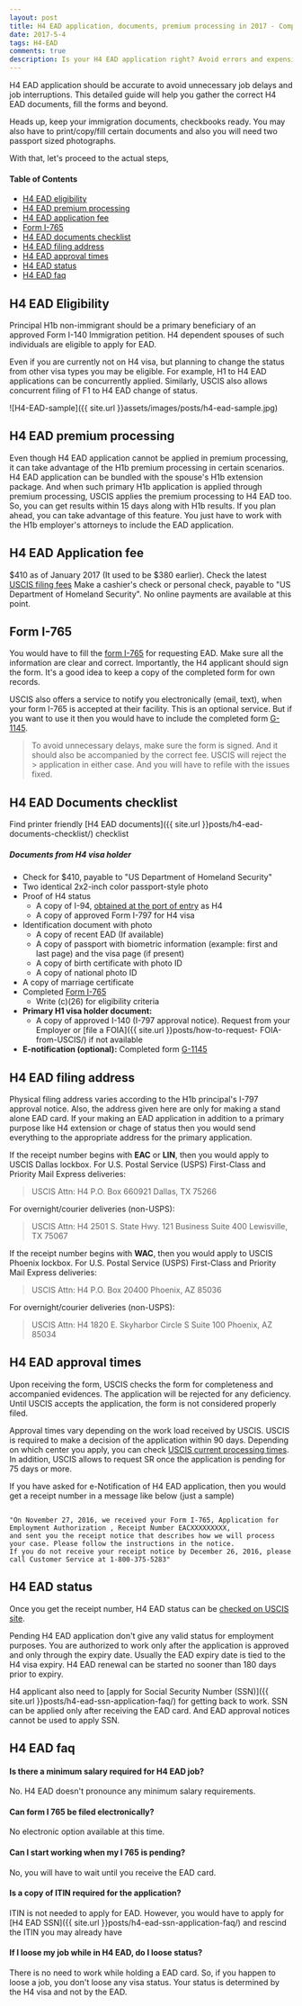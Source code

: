 ```yaml
---
layout: post
title: H4 EAD application, documents, premium processing in 2017 - Complete guide
date: 2017-5-4
tags: H4-EAD
comments: true
description: Is your H4 EAD application right? Avoid errors and expensive($$$) job delays. Join 1000s of successful applicants who used this 100% accurate guide!
---
```

H4 EAD application should be accurate to avoid unnecessary job delays and job interruptions. This detailed guide will help you gather the correct H4 EAD documents, fill the forms and beyond.

Heads up, keep your immigration documents, checkbooks ready. You may also have to print/copy/fill certain documents and also you will need two passport sized photographs.

With that, let's proceed to the actual steps,

#### Table of Contents
 - [H4 EAD eligibility](#h4-ead-eligibility)
 - [H4 EAD premium processing](#h4-ead-premium-processing)
 - [H4 EAD application fee](#h4-ead-application-fee)
 - [Form I-765](#form-i-765)
 - [H4 EAD documents checklist](#h4-ead-documents-checklist)
 - [H4 EAD filing address](#h4-ead-filing-address)
 - [H4 EAD approval times](#h4-ead-approval-times)
 - [H4 EAD status](#h4-ead-status)
 - [H4 EAD faq](#h4-ead-faq)

## H4 EAD Eligibility

Principal H1b non-immigrant should be a primary beneficiary of an approved Form I-140 Immigration petition. H4 dependent spouses of such individuals are eligible to apply for EAD.

Even if you are currently not on H4 visa, but planning to change the status from other visa types you may be eligible. For example, H1 to H4 EAD applications can be concurrently applied. Similarly, USCIS also allows concurrent filing of F1 to H4 EAD change of status.

![H4-EAD-sample]({{ site.url }}assets/images/posts/h4-ead-sample.jpg)

## H4 EAD premium processing
Even though H4 EAD application cannot be applied in premium processing, it can take advantage of the H1b premium processing in certain scenarios. H4 EAD application can be bundled with the spouse's H1b extension package. And when such primary H1b application is applied through premium processing, USCIS applies the premium processing to H4 EAD too. So, you can get results within 15 days along with H1b results. If you plan ahead, you can take advantage of this feature. You just have to work with the H1b employer's attorneys to include the EAD application.

## H4 EAD Application fee
$410 as of January 2017 (It used to be $380 earlier). Check the latest [USCIS filing fees](https://www.uscis.gov/forms/our-fees)
Make a cashier's check or personal check, payable to "US Department of Homeland Security". No online payments are available at this point.

## Form I-765
You would have to fill the [form I-765](http://www.uscis.gov/i-765) for requesting EAD. Make sure all the information are clear and correct. Importantly, the H4 applicant should sign the form. It's a good idea to keep a copy of the completed form for own records.

USCIS also offers a service to notify you electronically (email, text), when your form I-765 is accepted at their facility. This is an optional service. But if you want to use it then you would have to include the completed form [G-1145](http://www.uscis.gov/sites/default/files/files/form/g-1145.pdf).

> To avoid unnecessary delays, make sure the form is signed. And it should also be accompanied by the correct fee. USCIS will reject the > application in either case. And you will have to refile with the issues fixed.

## H4 EAD Documents checklist
Find printer friendly [H4 EAD documents]({{ site.url }}posts/h4-ead-documents-checklist/) checklist

##### Documents from H4 visa holder

* Check for $410, payable to "US Department of Homeland Security"
* Two identical 2x2-inch color passport-style photo
* Proof of H4 status
    - A copy of I-94, [obtained at the port of entry](https://i94.cbp.dhs.gov/I94/#/recent-search) as H4
    - A copy of approved Form I-797 for H4 visa
* Identification document with photo
    - A copy of recent EAD (If available)
    - A copy of passport with biometric information (example: first and last page) and the visa page (if present)
    - A copy of birth certificate with photo ID
    - A copy of national photo ID
* A copy of marriage certificate
* Completed [Form I-765](http://www.uscis.gov/i-765)
    - Write (c)(26) for eligibility criteria
* **Primary H1 visa holder document:**
    - A copy of approved I-140 (I-797 approval notice). Request from your Employer or [file a FOIA]({{ site.url }}posts/how-to-request-  FOIA-from-USCIS/) if not available
* **E-notification (optional):**
    Completed form [G-1145](http://www.uscis.gov/sites/default/files/files/form/g-1145.pdf)

## H4 EAD filing address
Physical filing address varies according to the H1b principal's I-797 approval notice. Also, the address given here are only for making a stand alone EAD card. If your making an EAD application in addition to a primary purpose like H4 extension or chage of status then you would send everything to the appropriate address for the primary application.

If the receipt number begins with **EAC** or **LIN**, then you would apply to USCIS Dallas lockbox.
For U.S. Postal Service (USPS) First-Class and Priority Mail Express deliveries:

> USCIS
> Attn: H4
> P.O. Box 660921
> Dallas, TX 75266

For overnight/courier deliveries (non-USPS):

> USCIS
> Attn: H4
> 2501 S. State Hwy. 121 Business
> Suite 400
> Lewisville, TX 75067


If the receipt number begins with **WAC**, then you would apply to USCIS Phoenix  lockbox.
For U.S. Postal Service (USPS) First-Class and Priority Mail Express deliveries:

> USCIS
> Attn: H4
> P.O. Box 20400
> Phoenix, AZ 85036

For overnight/courier deliveries (non-USPS):

> USCIS
> Attn: H4
> 1820 E. Skyharbor Circle S
> Suite 100
> Phoenix, AZ 85034

## H4 EAD approval times

Upon receiving the form, USCIS checks the form for completeness and accompanied evidences. The application will be rejected for any deficiency. Until USCIS accepts the application, the form is not considered properly filed.

Approval times vary depending on the work load received by USCIS. USCIS is required to make a decision of the application within 90 days. Depending on which center you apply, you can check [USCIS current processing times](https://egov.uscis.gov/cris/processTimesDisplayInit.do). In addition, USCIS allows to request SR once the application is pending for 75 days or more.

If you have asked for e-Notification of H4 EAD application, then you would get a receipt number in a message like below (just a sample)

```

"On November 27, 2016, we received your Form I-765, Application for Employment Authorization , Receipt Number EACXXXXXXXXX,
and sent you the receipt notice that describes how we will process your case. Please follow the instructions in the notice.
If you do not receive your receipt notice by December 26, 2016, please call Customer Service at 1-800-375-5283"

```

## H4 EAD status
Once you get the receipt number, H4 EAD status can be [checked on USCIS site](https://egov.uscis.gov/casestatus/landing.do).

Pending H4 EAD application don't give any valid status for employment purposes. You are authorized to work only after the application is approved and only through the expiry date. Usually the EAD expiry date is tied to the H4 visa expiry.  H4 EAD renewal can be started no sooner than 180 days prior to expiry.

H4 applicant also need to [apply for Social Security Number (SSN)]({{ site.url }}posts/h4-ead-ssn-application-faq/) for getting back to work. SSN can be applied only after receiving the EAD card. And EAD approval notices cannot be used to apply SSN.

## H4 EAD faq

#### Is there a minimum salary required for H4 EAD job?
No. H4 EAD doesn't pronounce any minimum salary requirements.

#### Can form I 765 be filed electronically?
No electronic option available at this time.

#### Can I start working when my I 765 is pending?
No, you will have to wait until you receive the EAD card.

#### Is a copy of ITIN required for the application?
ITIN is not needed to apply for EAD. However, you would have to apply for [H4 EAD SSN]({{ site.url }}posts/h4-ead-ssn-application-faq/) and rescind the ITIN you may already have

#### If I loose my job while in H4 EAD, do I loose status?
There is no need to work while holding a EAD card. So, if you happen to loose a job, you don't loose any visa status. Your status is determined by the H4 visa and not by the EAD.
